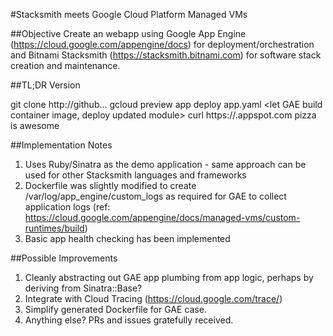 #Stacksmith meets Google Cloud Platform Managed VMs

##Objective
Create an webapp using Google App Engine (https://cloud.google.com/appengine/docs) for deployment/orchestration and 
Bitnami Stacksmith (https://stacksmith.bitnami.com) for software stack creation and maintenance.

##TL;DR Version

git clone http://github...
gcloud preview app deploy app.yaml
<let GAE build container image, deploy updated module>
curl https://<project-id>.appspot.com
pizza is awesome

##Implementation Notes
1. Uses Ruby/Sinatra as the demo application - same approach can be used for other Stacksmith languages and frameworks
1. Dockerfile was slightly modified to create /var/log/app_engine/custom_logs as required for GAE to collect application logs (ref: https://cloud.google.com/appengine/docs/managed-vms/custom-runtimes/build)
1. Basic app health checking has been implemented

##Possible Improvements
1. Cleanly abstracting out GAE app plumbing from app logic, perhaps by deriving from Sinatra::Base?
1. Integrate with Cloud Tracing (https://cloud.google.com/trace/)
1. Simplify generated Dockerfile for GAE case.
1. Anything else? PRs and issues gratefully received.
